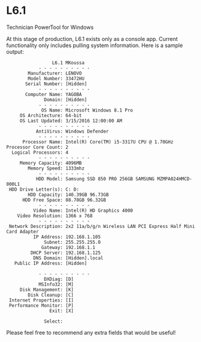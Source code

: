 # L6.1
Technician PowerTool for Windows

At this stage of production, L6.1 exists only as a console app. 
Current functionality only includes pulling system information.
Here is a sample output:

                     L6.1 MKoussa
                - - - - - - - - - -
            Manufacturer: LENOVO
            Model Number: 33472HU
           Serial Number: [Hidden]
                - - - - - - - - - -
           Computer Name: YAGOBA
                  Domain: [Hidden]
                - - - - - - - - - -
                 OS Name: Microsoft Windows 8.1 Pro
         OS Architecture: 64-bit
         OS Last Updated: 3/15/2016 12:00:00 AM
                - - - - - - - - - -
               AntiVirus: Windows Defender
                - - - - - - - - - -
          Processor Name: Intel(R) Core(TM) i5-3317U CPU @ 1.70GHz
    Processor Core Count: 2
      Logical Processors: 4
                - - - - - - - - - -
         Memory Capacity: 4096MB
            Memory Speed: 1333mhz
                - - - - - - - - - -
               HDD Model: Samsung SSD 850 PRO 256GB SAMSUNG MZMPA024HMCD-000L1
     HDD Drive Letter(s): C: D:
            HDD Capacity: 140.39GB 96.73GB
          HDD Free Space: 88.78GB 96.32GB
                - - - - - - - - - -
              Video Name: Intel(R) HD Graphics 4000
        Video Resolution: 1366 x 768
                - - - - - - - - - -
     Network Description: 2x2 11a/b/g/n Wireless LAN PCI Express Half Mini Card Adapter
              IP Address: 192.168.1.105
                  Subnet: 255.255.255.0
                 Gateway: 192.168.1.1
             DHCP Server: 192.168.1.125
              DNS Domain: [Hidden].local
       Public IP Address: [Hidden]

                - - - - - - - - - -
                  DXDiag: [D]
                MSInfo32: [M]
         Disk Management: [K]
            Disk Cleanup: [C]
     Internet Properties: [I]
     Performance Monitor: [P]
                    Exit: [X]

                  Select: 


Please feel free to recommend any extra fields that would be useful!
